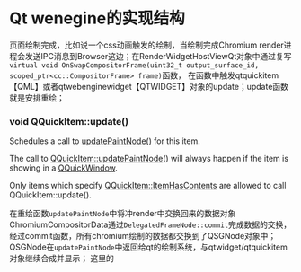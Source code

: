 # Qt wenegine的实现结构

页面绘制完成，比如说一个css动画触发的绘制，当绘制完成Chromium render进程会发送IPC消息到Browser这边；在RenderWidgetHostViewQt对象中通过复写`virtual void OnSwapCompositorFrame(uint32_t output_surface_id, scoped_ptr<cc::CompositorFrame> frame)`函数， 在函数中触发qtquickitem【QML】或者qtwebenginewidget【QTWIDGET】对象的update；update函数就是安排重绘；

### void QQuickItem::update\(\)

Schedules a call to [updatePaintNode](http://doc.qt.io/qt-5/qquickitem.html#updatePaintNode)\(\) for this item.

The call to [QQuickItem::updatePaintNode](http://doc.qt.io/qt-5/qquickitem.html#updatePaintNode)\(\) will always happen if the item is showing in a [QQuickWindow](http://doc.qt.io/qt-5/qquickwindow.html).

Only items which specify [QQuickItem::ItemHasContents](http://doc.qt.io/qt-5/qquickitem.html#Flag-enum) are allowed to call QQuickItem::update\(\).

在重绘函数`updatePaintNode`中将冲render中交换回来的数据对象ChromiumCompositorData通过`DelegatedFrameNode::commit`完成数据的交换，经过commit函数，所有chromium绘制的数据都交换到了QSGNode对象中；QSGNode在`updatePaintNode`中返回给qt的绘制系统，与qtwidget/qtquickitem对象继续合成并显示；
这里的


